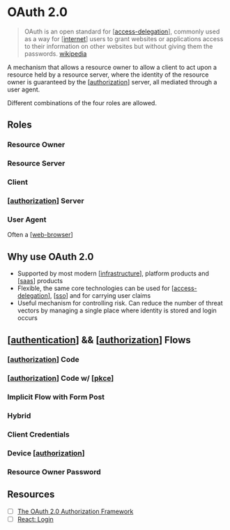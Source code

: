 # OAuth 2.0

> OAuth is an open standard for [[access-delegation]], commonly used as a way for [[internet]] users to grant websites or applications access to their information on other websites but without giving them the passwords. [wikipedia][1]

A mechanism that allows a resource owner to allow a client to act upon a resource held by a resource server, where the identity of the resource owner is guaranteed by the [[authorization]] server, all mediated through a user agent.

Different combinations of the four roles are allowed.

## Roles

### Resource Owner

### Resource Server

### Client

### [[authorization]] Server

### User Agent

Often a [[web-browser]]

## Why use OAuth 2.0

- Supported by most modern [[infrastructure]], platform products and [[saas]] products
- Flexible, the same core technologies can be used for [[access-delegation]], [[sso]] and for carrying user claims
- Useful mechanism for controlling risk. Can reduce the number of threat vectors by managing a single place where identity is stored and login occurs

## [[authentication]] && [[authorization]] Flows

### [[authorization]] Code

### [[authorization]] Code w/ [[pkce]]

### Implicit Flow with Form Post

### Hybrid

### Client Credentials

### Device [[authorization]]

### Resource Owner Password

## Resources

- [ ] [The OAuth 2.0 Authorization Framework](https://tools.ietf.org/html/rfc6749)
- [ ] [React: Login](https://auth0.com/docs/quickstart/spa/react/01-login)

[1]: https://en.wikipedia.org/wiki/OAuth#OAuth_2.0
[//begin]: # "Autogenerated link references for markdown compatibility"
[access-delegation]: access-delegation "Access Delegation"
[internet]: internet "internet"
[authorization]: authorization "authorization"
[authorization]: authorization "authorization"
[web-browser]: web-browser "Web Browser"
[infrastructure]: infrastructure "infrastructure"
[saas]: saas "SaaS"
[access-delegation]: access-delegation "Access Delegation"
[sso]: sso "SSO"
[authentication]: authentication "authentication"
[authorization]: authorization "authorization"
[authorization]: authorization "authorization"
[authorization]: authorization "authorization"
[pkce]: pkce "PKCE"
[authorization]: authorization "authorization"
[//end]: # "Autogenerated link references"
